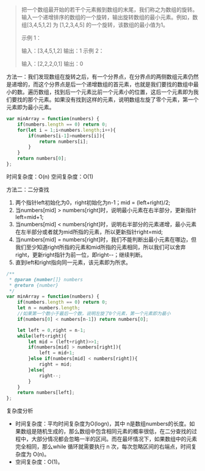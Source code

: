 

> 把一个数组最开始的若干个元素搬到数组的末尾，我们称之为数组的旋转。输入一个递增排序的数组的一个旋转，输出旋转数组的最小元素。例如，数组[3,4,5,1,2] 为 [1,2,3,4,5] 的一个旋转，该数组的最小值为1。  
> 
> 示例 1：
> 
> 输入：[3,4,5,1,2] 
> 输出：1 
> 示例 2：
> 
> 输入：[2,2,2,0,1] 
> 输出：0

方法一：我们发现数组在旋转之后，有一个分界点，在分界点的两侧数组元素仍然是递增的，而这个分界点是后一个递增数组的首元素，也就是我们要找的数组中最小的数。遍历数组，找到后一个元素比前一个元素小的位置，这后一个元素即为我们要找的那个元素。如果没有找到这样的元素，说明数组左旋了零个元素，第一个元素即为最小元素。

```javascript
var minArray = function(numbers) {
    if(numbers.length == 0) return 0;
    for(let i = 1;i<numbers.length;i++){
        if(numbers[i-1]>numbers[i]){
            return numbers[i];
        }
    }
    return numbers[0];
};
```
时间复杂度：O(n)
空间复杂度：O(1)

方法二：二分查找

 1. 两个指针left初始化为0，right初始化为n-1；mid = (left+right)/2;
 2. 当numbers[mid] > numbers[right]时，说明最小元素在右半部分，更新指针left=mid+1;
 3. 当numbers[mid] < numbers[right]时，说明右半部分的元素递增，最小元素在左半部分或者就为mid所指的元素，所以更新指针right=mid;
 4. 当numbers[mid] = numbers[right]时，我们不能判断出最小元素在哪边，但我们至少知道right所指的元素和mid所指的元素相同，所以我们可以舍弃right，更新right指针为前一位，即right--；继续判断。
 5. 直到left和right指向同一元素，该元素即为所求。

```javascript
/**
 * @param {number[]} numbers
 * @return {number}
 */
var minArray = function(numbers) {
    if(numbers.length == 0) return 0;
    let n = numbers.length;
    //如果第一个数小于最后一个数，说明左旋了0个元素，第一个元素即为最小
    if(numbers[0] < numbers[n-1]) return numbers[0];

    let left = 0,right = n-1;
    while(left<right){
        let mid = (left+right)>>1;
        if(numbers[mid] > numbers[right]){
            left = mid+1;
        }else if(numbers[mid] < numbers[right]){
            right = mid;
        }else{
            right--;
        }
    }
    return numbers[left];
};
```
复杂度分析

 * 时间复杂度：平均时间复杂度为O(logn)，其中 n是数组numbers的长度。如果数组是随机生成的，那么数组中包含相同元素的概率很低，在二分查找的过程中，大部分情况都会忽略一半的区间。而在最坏情况下，如果数组中的元素完全相同，那么while 循环就需要执行 n 次，每次忽略区间的右端点，时间复杂度为 O(n)。 
 * 空间复杂度：O(1)。

